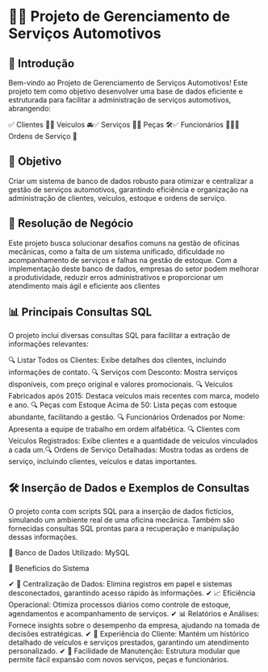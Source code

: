 # 🚗💡 Projeto de Gerenciamento de Serviços Automotivos

## 📌 Introdução

Bem-vindo ao Projeto de Gerenciamento de Serviços Automotivos! Este projeto tem como objetivo desenvolver uma base de dados eficiente e estruturada para facilitar a administração de serviços automotivos, abrangendo:

✅ Clientes 👥✅ Veículos 🚘✅ Serviços 🔧✅ Peças 🛠✅ Funcionários 👨‍🔧✅ Ordens de Serviço 📑

## 🎯 Objetivo

Criar um sistema de banco de dados robusto para otimizar e centralizar a gestão de serviços automotivos, garantindo eficiência e organização na administração de clientes, veículos, estoque e ordens de serviço.

## 💼 Resolução de Negócio

Este projeto busca solucionar desafios comuns na gestão de oficinas mecânicas, como a falta de um sistema unificado, dificuldade no acompanhamento de serviços e falhas na gestão de estoque. Com a implementação deste banco de dados, empresas do setor podem melhorar a produtividade, reduzir erros administrativos e proporcionar um atendimento mais ágil e eficiente aos clientes

## 📊 Principais Consultas SQL

O projeto inclui diversas consultas SQL para facilitar a extração de informações relevantes:

🔍 Listar Todos os Clientes: Exibe detalhes dos clientes, incluindo informações de contato.
🔍 Serviços com Desconto: Mostra serviços disponíveis, com preço original e valores promocionais.
🔍 Veículos Fabricados após 2015: Destaca veículos mais recentes com marca, modelo e ano.
🔍 Peças com Estoque Acima de 50: Lista peças com estoque abundante, facilitando a gestão.
🔍 Funcionários Ordenados por Nome: Apresenta a equipe de trabalho em ordem alfabética.
🔍 Clientes com Veículos Registrados: Exibe clientes e a quantidade de veículos vinculados a cada um.🔍 Ordens de Serviço Detalhadas: Mostra todas as ordens de serviço, incluindo clientes, veículos e datas importantes.

## 🛠 Inserção de Dados e Exemplos de Consultas

O projeto conta com scripts SQL para a inserção de dados fictícios, simulando um ambiente real de uma oficina mecânica. Também são fornecidas consultas SQL prontas para a recuperação e manipulação dessas informações.

📌 Banco de Dados Utilizado: MySQL

🚀 Benefícios do Sistema

✔ 📂 Centralização de Dados: Elimina registros em papel e sistemas desconectados, garantindo acesso rápido às informações.
✔ 📈 Eficiência Operacional: Otimiza processos diários como controle de estoque, agendamentos e acompanhamento de serviços.
✔ 📊 Relatórios e Análises: Fornece insights sobre o desempenho da empresa, ajudando na tomada de decisões estratégicas.
✔ 🤝 Experiência do Cliente: Mantém um histórico detalhado de veículos e serviços prestados, garantindo um atendimento personalizado.
✔ 🔧 Facilidade de Manutenção: Estrutura modular que permite fácil expansão com novos serviços, peças e funcionários.
